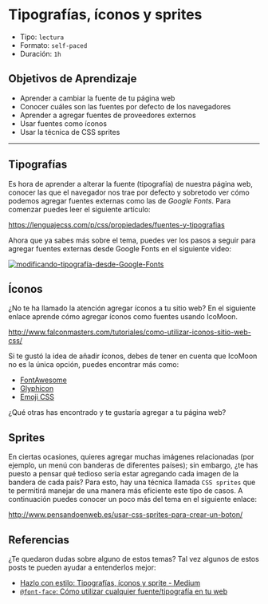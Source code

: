 # Tipografías, íconos y sprites

- Tipo: `lectura`
- Formato: `self-paced`
- Duración: `1h`

## Objetivos de Aprendizaje

- Aprender a cambiar la fuente de tu página web
- Conocer cuáles son las fuentes por defecto de los navegadores
- Aprender a agregar fuentes de proveedores externos
- Usar fuentes como íconos
- Usar la técnica de CSS sprites

***

## Tipografías

Es hora de aprender a alterar la fuente (tipografía) de nuestra página web,
conocer las que el navegador nos trae por defecto y sobretodo ver cómo podemos
agregar fuentes externas como las de _Google Fonts_. Para comenzar puedes leer el siguiente artículo:

https://lenguajecss.com/p/css/propiedades/fuentes-y-tipografias

Ahora que ya sabes más sobre el tema, puedes ver los pasos a seguir para agregar fuentes externas desde Google Fonts en el siguiente video:

[![modificando-tipografía-desde-Google-Fonts](http://img.youtube.com/vi/Qk4lSk3dSV0/0.jpg)](http://www.youtube.com/watch?v=Qk4lSk3dSV0)

## Íconos

¿No te ha llamado la atención agregar íconos a tu sitio web? En el siguiente
enlace aprende cómo agregar íconos como fuentes usando IcoMoon.

http://www.falconmasters.com/tutoriales/como-utilizar-iconos-sitio-web-css/

Si te gustó la idea de añadir íconos, debes de tener en cuenta que IcoMoon no es
la única opción, puedes encontrar más como:

- [FontAwesome](http://fontawesome.io/)
- [Glyphicon](http://glyphicons.com/)
- [Emoji CSS](https://afeld.github.io/emoji-css/)

¿Qué otras has encontrado y te gustaría agregar a tu página web?

## Sprites

En ciertas ocasiones, quieres agregar muchas imágenes relacionadas (por ejemplo,
un menú con banderas de diferentes países); sin embargo, ¿te has puesto a pensar
qué tedioso sería estar agregando cada imagen de la bandera de cada país? Para
esto, hay una técnica llamada `CSS sprites` que te permitirá manejar de una
manera más eficiente este tipo de casos. A continuación puedes conocer un poco
más del tema en el siguiente enlace:

http://www.pensandoenweb.es/usar-css-sprites-para-crear-un-boton/

## Referencias

¿Te quedaron dudas sobre alguno de estos temas? Tal vez algunos de estos posts
te pueden ayudar a entenderlos mejor:

- [Hazlo con estilo: Tipografías, íconos y sprite - Medium](https://medium.com/laboratoria-how-to/hazlo-con-estilo-tipograf%C3%ADas-iconos-y-sprite-5a036a7b592a)
- [`@font-face`: Cómo utilizar cualquier fuente/tipografía en tu web](https://cybmeta.com/font-face-como-utilizar-cualquier-fuentetipografia-en-tu-web)
